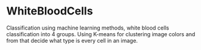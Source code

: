 # WhiteBloodCells
Classification using machine learning methods, white blood cells classification into 4 groups.
Using K-means for clustering image colors and from that decide what type is every cell in an image.
